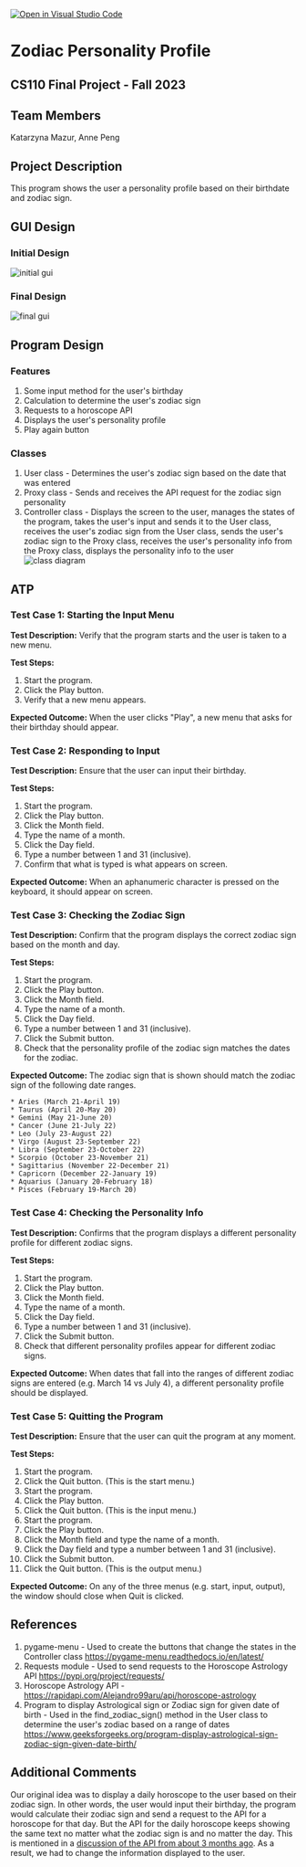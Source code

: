 [![Open in Visual Studio Code](https://classroom.github.com/assets/open-in-vscode-718a45dd9cf7e7f842a935f5ebbe5719a5e09af4491e668f4dbf3b35d5cca122.svg)](https://classroom.github.com/online_ide?assignment_repo_id=12803296&assignment_repo_type=AssignmentRepo)

# Zodiac Personality Profile
## CS110 Final Project - Fall 2023

## Team Members

Katarzyna Mazur, Anne Peng


## Project Description

This program shows the user a personality profile based on their birthdate and zodiac sign. 


## GUI Design

### Initial Design

![initial gui](assets/gui.jpg)

### Final Design

![final gui](assets/finalgui.jpg)


## Program Design

### Features
1. Some input method for the user's birthday
2. Calculation to determine the user's zodiac sign
3. Requests to a horoscope API
4. Displays the user's personality profile
5. Play again button

### Classes
1. User class - Determines the user's zodiac sign based on the date that was entered
2. Proxy class - Sends and receives the API request for the zodiac sign personality
3. Controller class - Displays the screen to the user, manages the states of the program, takes the user's input and sends it to the User class, receives the user's zodiac sign from the User class, sends the user's zodiac sign to the Proxy class, receives the user's personality info from the Proxy class, displays the personality info to the user
![class diagram](assets/class_diagram.jpg)


## ATP

### Test Case 1: Starting the Input Menu

**Test Description:** Verify that the program starts and the user is taken to a new menu.

**Test Steps:**
1. Start the program.
2. Click the Play button.
3. Verify that a new menu appears.

**Expected Outcome:** When the user clicks "Play", a new menu that asks for their birthday should appear.


### Test Case 2: Responding to Input

**Test Description:** Ensure that the user can input their birthday.

**Test Steps:**
1. Start the program.
2. Click the Play button.
3. Click the Month field.
4. Type the name of a month.
5. Click the Day field.
6. Type a number between 1 and 31 (inclusive).
7. Confirm that what is typed is what appears on screen.

**Expected Outcome:** When an aphanumeric character is pressed on the keyboard, it should appear on screen.


### Test Case 3: Checking the Zodiac Sign

**Test Description:** Confirm that the program displays the correct zodiac sign based on the month and day.

**Test Steps:**
1. Start the program.
2. Click the Play button.
3. Click the Month field.
4. Type the name of a month.
5. Click the Day field.
6. Type a number between 1 and 31 (inclusive).
7. Click the Submit button.
8. Check that the personality profile of the zodiac sign matches the dates for the zodiac.

**Expected Outcome:** The zodiac sign that is shown should match the zodiac sign of the following date ranges.

    * Aries (March 21-April 19)
    * Taurus (April 20-May 20)
    * Gemini (May 21-June 20)
    * Cancer (June 21-July 22)
    * Leo (July 23-August 22)
    * Virgo (August 23-September 22)
    * Libra (September 23-October 22)
    * Scorpio (October 23-November 21)
    * Sagittarius (November 22-December 21)
    * Capricorn (December 22-January 19)
    * Aquarius (January 20-February 18)
    * Pisces (February 19-March 20)


### Test Case 4: Checking the Personality Info

**Test Description:** Confirms that the program displays a different personality profile for different zodiac signs.

**Test Steps:**
1. Start the program.
2. Click the Play button.
3. Click the Month field.
4. Type the name of a month.
5. Click the Day field.
6. Type a number between 1 and 31 (inclusive).
7. Click the Submit button.
8. Check that different personality profiles appear for different zodiac signs.

**Expected Outcome:** When dates that fall into the ranges of different zodiac signs are entered (e.g. March 14 vs July 4), a different personality profile should be displayed.


### Test Case 5: Quitting the Program

**Test Description:** Ensure that the user can quit the program at any moment.

**Test Steps:**
1. Start the program.
2. Click the Quit button. (This is the start menu.)
3. Start the program.
4. Click the Play button.
5. Click the Quit button. (This is the input menu.)
6. Start the program.
7. Click the Play button.
8. Click the Month field and type the name of a month.
9. Click the Day field and type a number between 1 and 31 (inclusive).
10. Click the Submit button.
11. Click the Quit button. (This is the output menu.)

**Expected Outcome:** On any of the three menus (e.g. start, input, output), the window should close when Quit is clicked.


## References

1. pygame-menu - Used to create the buttons that change the states in the Controller class https://pygame-menu.readthedocs.io/en/latest/
2. Requests module - Used to send requests to the Horoscope Astrology API https://pypi.org/project/requests/
3. Horoscope Astrology API - https://rapidapi.com/Alejandro99aru/api/horoscope-astrology
4. Program to display Astrological sign or Zodiac sign for given date of birth - Used in the find_zodiac_sign() method in the User class to determine the user's zodiac based on a range of dates https://www.geeksforgeeks.org/program-display-astrological-sign-zodiac-sign-given-date-birth/


## Additional Comments

Our original idea was to display a daily horoscope to the user based on their zodiac sign. In other words, the user would input their birthday, the program would calculate their zodiac sign and send a request to the API for a horoscope for that day. But the API for the daily horoscope keeps showing the same text no matter what the zodiac sign is and no matter the day. This is mentioned in a [discussion of the API from about 3 months ago](https://rapidapi.com/Alejandro99aru/api/horoscope-astrology/discussions/102243). As a result, we had to change the information displayed to the user.